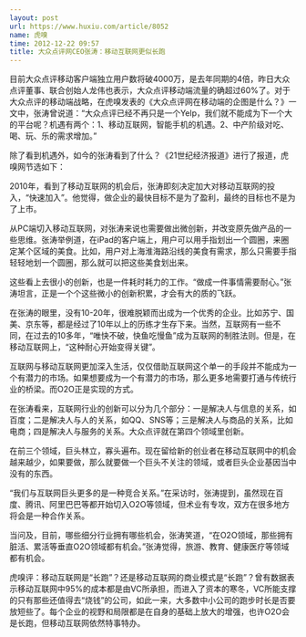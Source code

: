 ```yaml
---
layout: post
url: https://www.huxiu.com/article/8052
name: 虎嗅
time: 2012-12-22 09:57
title: 大众点评网CEO张涛：移动互联网更似长跑
---
```

目前大众点评移动客户端独立用户数将破4000万，是去年同期的4倍，昨日大众点评董事、联合创始人龙伟也表示，大众点评移动端流量的确超过60%了。对于大众点评的移动端战略，在虎嗅发表的《大众点评网在移动端的企图是什么？》一文中，张涛曾说道：“大众点评已经不再只是一个Yelp，我们就不能成为下一个大的平台呢？机遇有两个：1、移动互联网，智能手机的机遇。2、中产阶级对吃、喝、玩、乐的需求增加。”

除了看到机遇外，如今的张涛看到了什么？《21世纪经济报道》进行了报道，虎嗅网节选如下：

2010年，看到了移动互联网的机会后，张涛即刻决定加大对移动互联网的投入，“快速加入”。他觉得，做企业的最快目标不是为了盈利，最终的目标也不是为了上市。

从PC端切入移动互联网，对张涛来说也需要做出微创新，并改变原先做产品的一些思维。张涛举例道，在iPad的客户端上，用户可以用手指划出一个圆圈，来圈定某个区域的美食。比如，用户对上海淮海路沿线的美食有需求，那么只需要手指轻轻地划一个圆圈，那么就可以把这些美食划出来。

这些看上去很小的创新，也是一件耗时耗力的工作。“做成一件事情需要耐心。”张涛坦言，正是一个个这些微小的创新积累，才会有大的质的飞跃。

在张涛的眼里，没有10-20年，很难脱颖而出成为一个优秀的企业。比如苏宁、国美、京东等，都是经过了10年以上的历练才生存下来。当然，互联网有一些不同，在过去的10多年，“唯快不破，快鱼吃慢鱼”成为互联网的制胜法则。但是，在移动互联网上，“这种耐心开始变得关键”。

互联网与移动互联网更加深入生活，仅仅借助互联网这个单一的手段并不能成为一个有潜力的市场。如果想要成为一个有潜力的市场，那么更多地需要打通与传统行业的桥梁。而O2O正是实现的方式。

在张涛看来，互联网行业的创新可以分为几个部分：一是解决人与信息的关系，如百度；二是解决人与人的关系，如QQ、SNS等；三是解决人与商品的关系，比如电商；四是解决人与服务的关系。大众点评就在第四个领域里创新。

在前三个领域，巨头林立，寡头遍布。现在留给新的创业者在移动互联网中的机会越来越少，如果要做，那么就要做一个巨头不关注的领域，或者巨头企业基因当中没有的东西。

“我们与互联网巨头更多的是一种竞合关系。”在采访时，张涛提到，虽然现在百度、腾讯、阿里巴巴等都开始切入O2O等领域，但术业有专攻，双方在很多地方将会是一种合作关系。

当问及，目前，哪些细分行业拥有哪些机会，张涛笑道，“在O2O领域，那些拥有脏活、累活等垂直O2O领域都有机会。”张涛觉得，旅游、教育、健康医疗等领域都有机会。

虎嗅评：移动互联网是“长跑”？还是移动互联网的商业模式是“长跑”？曾有数据表示移动互联网中95%的成本都是由VC所承担，而进入了资本的寒冬，VC所能支撑的只有那些还值得去“烧钱”的公司，如此一来，大多数中小公司的跑步时长是否要放短些了。每个企业的视野和局限都是在自身的基础上放大的增强，也许O2O会是长跑，但移动互联网依然特事特办。

